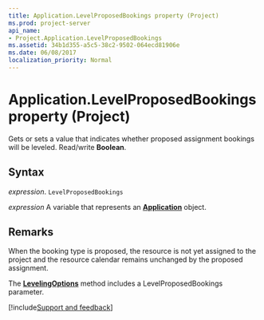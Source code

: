 ```yaml
---
title: Application.LevelProposedBookings property (Project)
ms.prod: project-server
api_name:
- Project.Application.LevelProposedBookings
ms.assetid: 34b1d355-a5c5-38c2-9502-064ecd81906e
ms.date: 06/08/2017
localization_priority: Normal
---
```



# Application.LevelProposedBookings property (Project)

Gets or sets a value that indicates whether proposed assignment bookings will be leveled. Read/write  **Boolean**.


## Syntax

_expression_. `LevelProposedBookings`

_expression_ A variable that represents an **[Application](Project.Application.md)** object.


## Remarks

When the booking type is proposed, the resource is not yet assigned to the project and the resource calendar remains unchanged by the proposed assignment.

The  **[LevelingOptions](Project.Application.LevelingOptions.md)** method includes a LevelProposedBookings parameter.

[!include[Support and feedback](~/includes/feedback-boilerplate.md)]